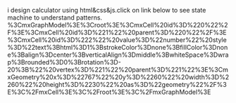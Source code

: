 i design calculator using html&css&js.click on link below to see state machine to understand patterns.
%3CmxGraphModel%3E%3Croot%3E%3CmxCell%20id%3D%220%22%2F%3E%3CmxCell%20id%3D%221%22%20parent%3D%220%22%2F%3E%3CmxCell%20id%3D%222%22%20value%3D%22number%22%20style%3D%22text%3Bhtml%3D1%3BstrokeColor%3Dnone%3BfillColor%3Dnone%3Balign%3Dcenter%3BverticalAlign%3Dmiddle%3BwhiteSpace%3Dwrap%3Brounded%3D0%3Brotation%3D-20%3B%22%20vertex%3D%221%22%20parent%3D%221%22%3E%3CmxGeometry%20x%3D%22767%22%20y%3D%2260%22%20width%3D%2260%22%20height%3D%2230%22%20as%3D%22geometry%22%2F%3E%3C%2FmxCell%3E%3C%2Froot%3E%3C%2FmxGraphModel%3E
